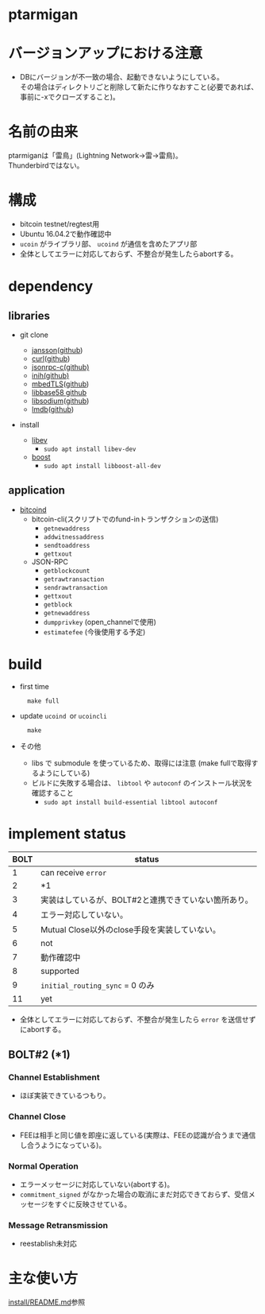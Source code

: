 ptarmigan
====

# バージョンアップにおける注意

* DBにバージョンが不一致の場合、起動できないようにしている。  
  その場合はディレクトリごと削除して新たに作りなおすこと(必要であれば、事前に-xでクローズすること)。


# 名前の由来

ptarmiganは「雷鳥」(Lightning Network→雷→雷鳥)。  
Thunderbirdではない。


# 構成

* bitcoin testnet/regtest用
* Ubuntu 16.04.2で動作確認中
* `ucoin` がライブラリ部、 `ucoind` が通信を含めたアプリ部
* 全体としてエラーに対応しておらず、不整合が発生したらabortする。


# dependency

## libraries

* git clone
    * [jansson](http://www.digip.org/jansson/)([github](https://github.com/akheron/jansson))
    * [curl](https://curl.haxx.se/)([github](https://github.com/curl/curl))
    * [jsonrpc-c(github)](https://github.com/hmng/jsonrpc-c)
    * [inih(github)](https://github.com/benhoyt/inih)
    * [mbedTLS](https://tls.mbed.org/)([github](https://github.com/ARMmbed/mbedtls))
    * [libbase58 github](https://github.com/luke-jr/libbase58)
    * [libsodium](https://download.libsodium.org/doc/)([github](https://github.com/jedisct1/libsodium))
    * [lmdb](https://symas.com/lightning-memory-mapped-database/)([github](https://github.com/LMDB/lmdb))

* install
    * [libev](http://software.schmorp.de/pkg/libev.html)
        * `sudo apt install libev-dev`
    * [boost](http://www.boost.org/)
        * `sudo apt install libboost-all-dev`


## application

* [bitcoind](https://github.com/bitcoin/bitcoin)
    * bitcoin-cli(スクリプトでのfund-inトランザクションの送信)
        * `getnewaddress`
        * `addwitnessaddress`
        * `sendtoaddress`
        * `gettxout`
    * JSON-RPC
        * `getblockcount`
        * `getrawtransaction`
        * `sendrawtransaction`
        * `gettxout`
        * `getblock`
        * `getnewaddress`
        * `dumpprivkey` (open_channelで使用)
        * `estimatefee` (今後使用する予定)


# build

* first time

        make full

* update `ucoind `or `ucoincli`

        make

* その他
    * libs で submodule を使っているため、取得には注意 (make fullで取得するようにしている)
    * ビルドに失敗する場合は、 `libtool` や `autoconf` のインストール状況を確認すること
        * `sudo apt install build-essential libtool autoconf`


# implement status

| BOLT | status |
|------|-------|
|  1   | can receive `error` |
|  2   | \*1 |
|  3   | 実装はしているが、BOLT#2と連携できていない箇所あり。 |
|  4   | エラー対応していない。 |
|  5   | Mutual Close以外のclose手段を実装していない。 |
|  6   | not |
|  7   | 動作確認中 |
|  8   | supported |
|  9   | `initial_routing_sync` = 0 のみ |
|  11  | yet |

* 全体としてエラーに対応しておらず、不整合が発生したら `error` を送信せずにabortする。


## BOLT#2 (\*1)
### Channel Establishment
* ほぼ実装できているつもり。


### Channel Close
* FEEは相手と同じ値を即座に返している(実際は、FEEの認識が合うまで通信し合うようになっている)。


### Normal Operation
* エラーメッセージに対応していない(abortする)。
* `commitment_signed` がなかった場合の取消にまだ対応できておらず、受信メッセージをすぐに反映させている。


### Message Retransmission
* reestablish未対応


# 主な使い方
[install/README.md](install/README.md)参照

